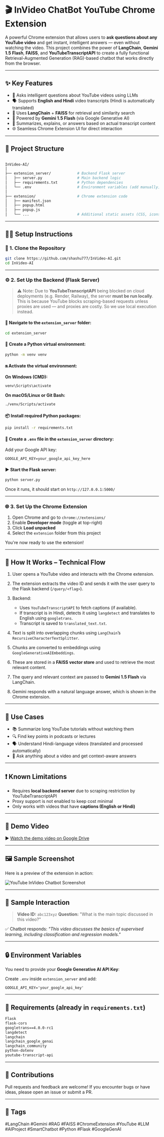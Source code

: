 # 🎬 InVideo ChatBot YouTube Chrome Extension

A powerful Chrome extension that allows users to **ask questions about any YouTube video** and get instant, intelligent answers — even without watching the video. This project combines the power of **LangChain**, **Gemini 1.5 Flash**, **FAISS**, and **YouTubeTranscriptAPI** to create a fully functional Retrieval-Augmented Generation (RAG)-based chatbot that works directly from the browser.

---

## ✨ Key Features

- 🧠 Asks intelligent questions about YouTube videos using LLMs
- 🗣️ Supports **English and Hindi** video transcripts (Hindi is automatically translated)
- 🔎 Uses **LangChain** + **FAISS** for retrieval and similarity search
- 🤖 Powered by **Gemini 1.5 Flash** (via Google Generative AI)
- 📄 Summarizes, explains, or answers based on actual transcript content
- 🌐 Seamless Chrome Extension UI for direct interaction

---

## 📁 Project Structure

```bash

InVideo-AI/
│
├── extension_server/            # Backend Flask server
│   ├── server.py                # Main backend logic
│   ├── requirements.txt         # Python dependencies
│   └── .env                     # Environment variables (add manually)
│
├── extension/                   # Chrome extension code
│   ├── manifest.json
│   ├── popup.html
│   ├── popup.js
│   └── ...                      # Additional static assets (CSS, icons, etc.)
```
---

## 🧑‍💻 Setup Instructions

### 🧪 1. Clone the Repository

```bash
git clone https://github.com/shashu777/InVideo-AI.git
cd InVideo-AI
````

---

### ⚙️ 2. Set Up the Backend (Flask Server)

> ⚠️ Note: Due to **YouTubeTranscriptAPI** being blocked on cloud deployments (e.g. Render, Railway), the server **must be run locally**. This is because YouTube blocks scraping-based requests unless proxies are used — and proxies are costly. So we use local execution instead.

#### 📂 Navigate to the `extension_server` folder:

```bash
cd extension_server
```

#### 🧬 Create a Python virtual environment:

```bash
python -m venv venv
```

#### 🔛 Activate the virtual environment:

**On Windows (CMD):**

```bash
venv\Scripts\activate
```

**On macOS/Linux or Git Bash:**

```bash
./venv/Scripts/activate
```

#### 📦 Install required Python packages:

```bash
pip install -r requirements.txt
```

#### 🔐 Create a `.env` file in the `extension_server` directory:

Add your Google API key:

```
GOOGLE_API_KEY=your_google_api_key_here
```

#### ▶️ Start the Flask server:

```bash
python server.py
```

Once it runs, it should start on `http://127.0.0.1:5000/`

---

### 🌐 3. Set Up the Chrome Extension

1. Open Chrome and go to `chrome://extensions/`
2. Enable **Developer mode** (toggle at top-right)
3. Click **Load unpacked**
4. Select the `extension` folder from this project

You're now ready to use the extension!

---

## 🧠 How It Works – Technical Flow

1. User opens a YouTube video and interacts with the Chrome extension.
2. The extension extracts the video ID and sends it with the user query to the Flask backend (`/query/<flag>`).
3. Backend:

   * Uses `YouTubeTranscriptAPI` to fetch captions (if available).
   * If transcript is in Hindi, detects it using `langdetect` and translates to English using `googletrans`.
   * Transcript is saved to `translated_text.txt`.
4. Text is split into overlapping chunks using `LangChain`’s `RecursiveCharacterTextSplitter`.
5. Chunks are converted to embeddings using `GoogleGenerativeAIEmbeddings`.
6. These are stored in a **FAISS vector store** and used to retrieve the most relevant content.
7. The query and relevant context are passed to **Gemini 1.5 Flash** via LangChain.
8. Gemini responds with a natural language answer, which is shown in the Chrome extension.

---

## 📌 Use Cases

* 📚 Summarize long YouTube tutorials without watching them
* 🔍 Find key points in podcasts or lectures
* 🗣️ Understand Hindi-language videos (translated and processed automatically)
* 🤔 Ask anything about a video and get context-aware answers

---

## ❗ Known Limitations

* Requires **local backend server** due to scraping restriction by YouTubeTranscriptAPI
* Proxy support is not enabled to keep cost minimal
* Only works with videos that have **captions (English or Hindi)**

---

## 🎥 Demo Video

▶️ [Watch the demo video on Google Drive](https://drive.google.com/drive/folders/1cXGxqS9txqP-nIo1LMmpSMVMf0FCBXMG?usp=sharing)


---

## 🖼️ Sample Screenshot

Here is a preview of the extension in action:

![YouTube InVideo Chatbot Screenshot](./assets/screenshot.png)

---

## 📝 Sample Interaction

> **Video ID:** `abc123xyz`
> **Question:** "What is the main topic discussed in this video?"

✅ Chatbot responds:
*"This video discusses the basics of supervised learning, including classification and regression models."*

---

## 🔒 Environment Variables

You need to provide your **Google Generative AI API Key**:

Create `.env` inside `extension_server` and add:

```
GOOGLE_API_KEY='your_google_api_key'
```

---

## 🧾 Requirements (already in `requirements.txt`)

```txt
Flask
flask-cors
googletrans==4.0.0-rc1
langdetect
langchain
langchain_google_genai
langchain_community
python-dotenv
youtube-transcript-api
```

---

## 🤝 Contributions

Pull requests and feedback are welcome! If you encounter bugs or have ideas, please open an issue or submit a PR.

---

## 🔖 Tags

\#LangChain #Gemini #RAG #FAISS #ChromeExtension #YouTube #LLM #AIProject #SmartChatbot #Python #Flask #GoogleGenAI

